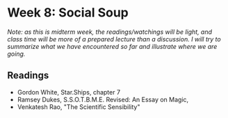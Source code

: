 # Week 8: Social Soup

*Note: as this is midterm week, the readings/watchings will be light, and class time will be more of a prepared lecture than a discussion. I will try to summarize what we have encountered so far and illustrate where we are going.*


## Readings
* Gordon White, Star.Ships, chapter 7
* Ramsey Dukes, S.S.O.T.B.M.E. Revised: An Essay on Magic, 
* Venkatesh Rao, "The Scientific Sensibility"
